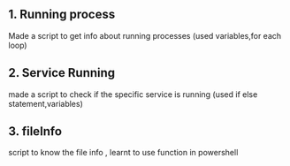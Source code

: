 <h2>1. Running process </h2>
<p>Made a script to get info about running processes (used variables,for each loop) </p>
<h2>2. Service Running </h2>
<p> made a script to check if the specific service is running (used if else statement,variables)</p>
<h2>3. fileInfo</h2>
<p> script to know the file info , learnt to use function in powershell </p>
